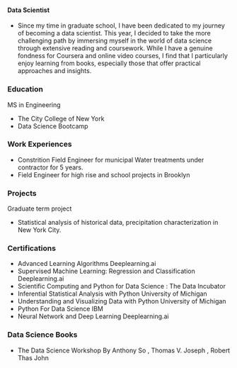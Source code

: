 #### Data Scientist 
- Since my time in graduate school, I have been dedicated to my journey of becoming a data scientist. This year, I decided to take the more challenging path by immersing myself in the world of data science through extensive reading and coursework. While I have a genuine fondness for Coursera and online video courses, I find that I particularly enjoy learning from books, especially those that offer practical approaches and insights.

### Education 
MS in Engineering 
- The City College of New York
- Data Science Bootcamp 
### Work Experiences

- Constrition Field Engineer for municipal Water treatments under contractor for 5 years. 
- Field Engineer for high rise and school projects in Brooklyn 

### Projects
 Graduate term project
- Statistical analysis of historical data, precipitation characterization in New York City.

### Certifications 
- Advanced Learning Algorithms                               Deeplearning.ai
- Supervised Machine Learning: Regression and Classification Deeplearning.ai
- Scientific Computing and Python for Data Science :        The Data Incubator
- Inferential Statistical Analysis with Python              University of Michigan
- Understanding and Visualizing Data with Python            University of Michigan
- Python For Data Science                                   IBM
- Neural Network and Deep Learning                          Deeplearning.ai

### Data Science Books 
- The Data Science Workshop   By Anthony So , Thomas V. Joseph , Robert Thas John

